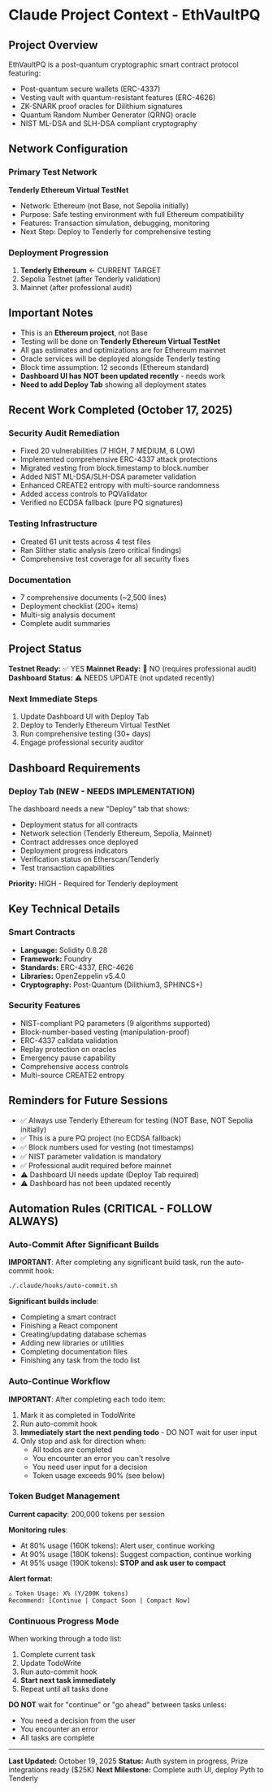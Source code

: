 # Claude Project Context - EthVaultPQ

## Project Overview

EthVaultPQ is a post-quantum cryptographic smart contract protocol featuring:
- Post-quantum secure wallets (ERC-4337)
- Vesting vault with quantum-resistant features (ERC-4626)
- ZK-SNARK proof oracles for Dilithium signatures
- Quantum Random Number Generator (QRNG) oracle
- NIST ML-DSA and SLH-DSA compliant cryptography

## Network Configuration

### Primary Test Network
**Tenderly Ethereum Virtual TestNet**
- Network: Ethereum (not Base, not Sepolia initially)
- Purpose: Safe testing environment with full Ethereum compatibility
- Features: Transaction simulation, debugging, monitoring
- Next Step: Deploy to Tenderly for comprehensive testing

### Deployment Progression
1. **Tenderly Ethereum** ← CURRENT TARGET
2. Sepolia Testnet (after Tenderly validation)
3. Mainnet (after professional audit)

## Important Notes

- This is an **Ethereum project**, not Base
- Testing will be done on **Tenderly Ethereum Virtual TestNet**
- All gas estimates and optimizations are for Ethereum mainnet
- Oracle services will be deployed alongside Tenderly testing
- Block time assumption: 12 seconds (Ethereum standard)
- **Dashboard UI has NOT been updated recently** - needs work
- **Need to add Deploy Tab** showing all deployment states

## Recent Work Completed (October 17, 2025)

### Security Audit Remediation
- Fixed 20 vulnerabilities (7 HIGH, 7 MEDIUM, 6 LOW)
- Implemented comprehensive ERC-4337 attack protections
- Migrated vesting from block.timestamp to block.number
- Added NIST ML-DSA/SLH-DSA parameter validation
- Enhanced CREATE2 entropy with multi-source randomness
- Added access controls to PQValidator
- Verified no ECDSA fallback (pure PQ signatures)

### Testing Infrastructure
- Created 61 unit tests across 4 test files
- Ran Slither static analysis (zero critical findings)
- Comprehensive test coverage for all security fixes

### Documentation
- 7 comprehensive documents (~2,500 lines)
- Deployment checklist (200+ items)
- Multi-sig analysis document
- Complete audit summaries

## Project Status

**Testnet Ready:** ✅ YES
**Mainnet Ready:** 🔴 NO (requires professional audit)
**Dashboard Status:** ⚠️ NEEDS UPDATE (not updated recently)

### Next Immediate Steps
1. Update Dashboard UI with Deploy Tab
2. Deploy to Tenderly Ethereum Virtual TestNet
3. Run comprehensive testing (30+ days)
4. Engage professional security auditor

## Dashboard Requirements

### Deploy Tab (NEW - NEEDS IMPLEMENTATION)
The dashboard needs a new "Deploy" tab that shows:
- Deployment status for all contracts
- Network selection (Tenderly Ethereum, Sepolia, Mainnet)
- Contract addresses once deployed
- Deployment progress indicators
- Verification status on Etherscan/Tenderly
- Test transaction capabilities

**Priority:** HIGH - Required for Tenderly deployment

## Key Technical Details

### Smart Contracts
- **Language:** Solidity 0.8.28
- **Framework:** Foundry
- **Standards:** ERC-4337, ERC-4626
- **Libraries:** OpenZeppelin v5.4.0
- **Cryptography:** Post-Quantum (Dilithium3, SPHINCS+)

### Security Features
- NIST-compliant PQ parameters (9 algorithms supported)
- Block-number-based vesting (manipulation-proof)
- ERC-4337 calldata validation
- Replay protection on oracles
- Emergency pause capability
- Comprehensive access controls
- Multi-source CREATE2 entropy

## Reminders for Future Sessions

- ✅ Always use Tenderly Ethereum for testing (NOT Base, NOT Sepolia initially)
- ✅ This is a pure PQ project (no ECDSA fallback)
- ✅ Block numbers used for vesting (not timestamps)
- ✅ NIST parameter validation is mandatory
- ✅ Professional audit required before mainnet
- ⚠️ Dashboard UI needs update (Deploy Tab required)
- ⚠️ Dashboard has not been updated recently

## Automation Rules (CRITICAL - FOLLOW ALWAYS)

### Auto-Commit After Significant Builds
**IMPORTANT**: After completing any significant build task, run the auto-commit hook:
```bash
./.claude/hooks/auto-commit.sh
```

**Significant builds include**:
- Completing a smart contract
- Finishing a React component
- Creating/updating database schemas
- Adding new libraries or utilities
- Completing documentation files
- Finishing any task from the todo list

### Auto-Continue Workflow
**IMPORTANT**: After completing each todo item:
1. Mark it as completed in TodoWrite
2. Run auto-commit hook
3. **Immediately start the next pending todo** - DO NOT wait for user input
4. Only stop and ask for direction when:
   - All todos are completed
   - You encounter an error you can't resolve
   - You need user input for a decision
   - Token usage exceeds 90% (see below)

### Token Budget Management
**Current capacity**: 200,000 tokens per session

**Monitoring rules**:
- At 80% usage (160K tokens): Alert user, continue working
- At 90% usage (180K tokens): Suggest compaction, continue working
- At 95% usage (190K tokens): **STOP and ask user to compact**

**Alert format**:
```
⚠️ Token Usage: X% (Y/200K tokens)
Recommend: [Continue | Compact Soon | Compact Now]
```

### Continuous Progress Mode
When working through a todo list:
1. Complete current task
2. Update TodoWrite
3. Run auto-commit hook
4. **Start next task immediately**
5. Repeat until all tasks done

**DO NOT** wait for "continue" or "go ahead" between tasks unless:
- You need a decision from the user
- You encounter an error
- All tasks are complete

---

**Last Updated:** October 19, 2025
**Status:** Auth system in progress, Prize integrations ready ($25K)
**Next Milestone:** Complete auth UI, deploy Pyth to Tenderly
